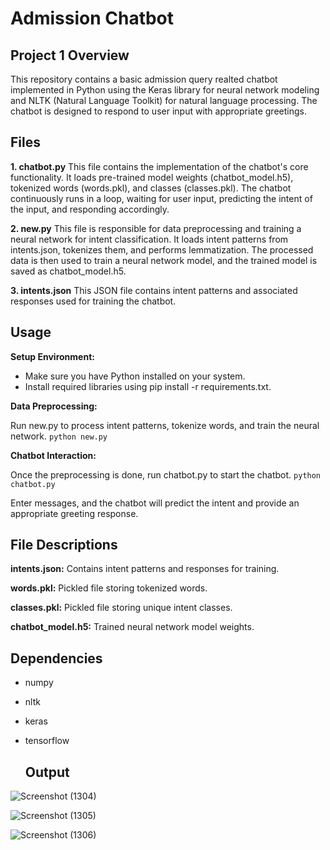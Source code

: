 # Admission Chatbot

## Project 1 Overview

This repository contains a basic admission query realted chatbot implemented in Python using the Keras library for neural network modeling and NLTK (Natural Language Toolkit) for natural language processing. The chatbot is 
designed to respond to user input with appropriate greetings.

## Files

**1. chatbot.py**
This file contains the implementation of the chatbot's core functionality.
It loads pre-trained model weights (chatbot_model.h5), tokenized words (words.pkl), and classes (classes.pkl).
The chatbot continuously runs in a loop, waiting for user input, predicting the intent of the input, and responding accordingly.

**2. new.py**
This file is responsible for data preprocessing and training a neural network for intent classification.
It loads intent patterns from intents.json, tokenizes them, and performs lemmatization.
The processed data is then used to train a neural network model, and the trained model is saved as chatbot_model.h5.

**3. intents.json**
This JSON file contains intent patterns and associated responses used for training the chatbot.

## Usage

**Setup Environment:**

* Make sure you have Python installed on your system.
* Install required libraries using pip install -r requirements.txt.

**Data Preprocessing:**

Run new.py to process intent patterns, tokenize words, and train the neural network.
`python new.py`

**Chatbot Interaction:**

Once the preprocessing is done, run chatbot.py to start the chatbot.
`python chatbot.py`

Enter messages, and the chatbot will predict the intent and provide an appropriate greeting response.

## File Descriptions

**intents.json:** Contains intent patterns and responses for training.

**words.pkl:** Pickled file storing tokenized words.

**classes.pkl:** Pickled file storing unique intent classes.

**chatbot_model.h5:** Trained neural network model weights.

## Dependencies

* numpy
* nltk
* keras
* tensorflow

  ## Output

![Screenshot (1304)](https://github.com/Shreyg-27/Admission_Chatbot/assets/98229024/8ab62a29-563d-4b9c-b6c3-6e50de6f6421)

![Screenshot (1305)](https://github.com/Shreyg-27/Admission_Chatbot/assets/98229024/ae75c4b6-2dd8-4eab-8cee-3174a2d7c3ed)

![Screenshot (1306)](https://github.com/Shreyg-27/Admission_Chatbot/assets/98229024/3384e336-579a-4916-aa01-42e0c9fd5151)





